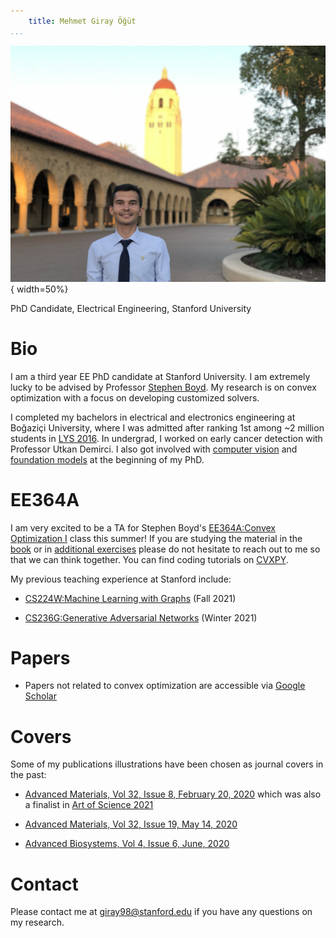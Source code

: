 ```yaml
---
    title: Mehmet Giray Öğüt
...
```


![](/public/headshot.jpg "Giray's Headshot"){ width=50%}
  
PhD Candidate, Electrical Engineering, Stanford University  

# Bio

I am a third year EE PhD candidate at Stanford University. I am extremely lucky to be advised by Professor [Stephen Boyd](https://web.stanford.edu/~boyd/). My research is on convex optimization with a focus on developing customized solvers. 

I completed my bachelors in electrical and electronics engineering at Boğaziçi University, where I was admitted after ranking 1st among ~2 million students in [LYS 2016](https://docplayer.biz.tr/22331630-Mehmet-giray-ogut-elektrik-elektronik-muhendisligi-ingilizce-bogazici-universitesi.html). In undergrad, I worked on early cancer detection with Professor Utkan Demirci. I also got involved with [computer vision](https://openaccess.thecvf.com/content/CVPR2021/papers/Weng_Unsupervised_Discovery_of_the_Long-Tail_in_Instance_Segmentation_Using_Hierarchical_CVPR_2021_paper.pdf) and [foundation models](https://arxiv.org/pdf/2108.07258.pdf?utm_source=morning_brew) at the beginning of my PhD. 

# EE364A

I am very excited to be a TA for Stephen Boyd's [EE364A:Convex Optimization I](https://web.stanford.edu/class/ee364a/) class this summer! 
If you are studying the material in the [book](https://web.stanford.edu/~boyd/cvxbook/bv_cvxbook.pdf) or in [additional exercises](https://web.stanford.edu/~boyd/cvxbook/bv_cvxbook_extra_exercises.pdf) please do not hesitate to reach out to me so that we can think together. You can find coding tutorials on [CVXPY](https://www.cvxpy.org).

My previous teaching experience at Stanford include:

* [CS224W:Machine Learning with Graphs](https://web.stanford.edu/class/cs224w/) (Fall 2021)

* [CS236G:Generative Adversarial Networks](https://cs236g.stanford.edu) (Winter 2021)

# Papers

* Papers not related to convex optimization are accessible via [Google Scholar](https://scholar.google.com/citations?user=wBkPd_cAAAAJ&hl=en&oi=ao)

# Covers

Some of my publications illustrations have been chosen as journal covers in the past:

* [Advanced Materials, Vol 32, Issue 8, February 20, 2020](https://onlinelibrary.wiley.com/doi/epdf/10.1002/adma.202070062) which was also a finalist in [Art of Science 2021](https://mrs.stanford.edu/art-science-2021-exhibition)

* [Advanced Materials, Vol 32, Issue 19, May 14, 2020](https://onlinelibrary.wiley.com/doi/epdf/10.1002/adma.202070151) 

* [Advanced Biosystems, Vol 4, Issue 6, June, 2020](https://onlinelibrary.wiley.com/doi/epdf/10.1002/adbi.202070062)

# Contact

Please contact me at <giray98@stanford.edu> if you have any questions on my research.   
